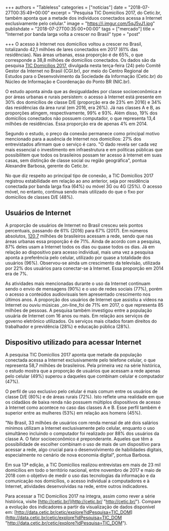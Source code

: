 +++
authors = "Tableless"
categories = ["notícias"]
date = "2018-07-27T00:35:49+00:00"
excerpt = "Pesquisa TIC Domicílios 2017, do Cetic.br, também aponta que a metade dos indivíduos conectados acessa a Internet exclusivamente pelo celular."
image = "https://i.imgur.com/5qJ5vJ1.jpg"
publishdate = "2018-07-27T00:35:00+00:00"
tags = ["mercado"]
title = "Internet por banda larga volta a crescer no Brasil"
type = "post"

+++
O acesso à Internet nos domicílios voltou a crescer no Brasil, totalizando 42,1 milhões de lares conectados em 2017 (61% das residências). Nas áreas urbanas, essa proporção é de 65%, o que corresponde a 38,8 milhões de domicílios conectados. Os dados são da pesquisa [TIC Domicílios 2017](http://www.imcgrupo.com/link.php?code=bDpodHRwJTNBJTJGJTJGY2V0aWMuYnIlMkZwZXNxdWlzYSUyRmRvbWljaWxpb3MlMkZpbmRpY2Fkb3JlczozMjU2NjQ1MDE0OmRpZWdvQHRhYmxlbGVzcy5jb20uYnI6MTMxOWFkNWVhODE0Yjk1MWI3YjE3YTU4NTMxZGJkMzZlOA==), divulgada nesta terça-feira (24) pelo Comitê Gestor da Internet no Brasil (CGI.br), por meio do Centro Regional de Estudos para o Desenvolvimento da Sociedade da Informação (Cetic.br) do Núcleo de Informação e Coordenação do Ponto BR (NIC.br).  
  
O estudo aponta ainda que as desigualdades por classe socioeconômica e por áreas urbanas e rurais persistem: o acesso à Internet está presente em 30% dos domicílios de classe D/E (proporção era de 23% em 2016) e 34% das residências da área rural (em 2016, era 26%). Já nas classes A e B, as proporções atingem, respectivamente, 99% e 93%. Além disso, 19% dos domicílios conectados não possuem computador, o que representa 13,4 milhões de residências. Essa proporção era de apenas 4% em 2014.  
  
Segundo o estudo, o preço da conexão permanece como principal motivo mencionado para a ausência de Internet nos domicílios: 27% dos entrevistados afirmam que o serviço é caro. "O dado revela ser cada vez mais essencial o investimento em infraestrutura e em políticas públicas que possibilitem que todos os brasileiros possam ter acesso à Internet em suas casas, sem distinção de classe social ou região geográfica", pontua Alexandre Barbosa, gerente do Cetic.br.  
  
No que diz respeito ao principal tipo de conexão, a TIC Domicílios 2017 registrou estabilidade em relação ao ano anterior, seja por residência conectada por banda larga fixa (64%) ou móvel 3G ou 4G (25%). O acesso móvel, no entanto, continua sendo mais utilizado do que o fixo por domicílios de classes D/E (48%).

## Usuários de Internet

A proporção de usuários de Internet no Brasil cresceu seis pontos percentuais, passando de 61% (2016) para 67% (2017). Em números absolutos, [120,7](https://maps.google.com/?q=120,7&entry=gmail&source=g) milhões de brasileiros acessam a rede, sendo que nas áreas urbanas essa proporção é de 71%. Ainda de acordo com a pesquisa, 87% deles usam a Internet todos os dias ou quase todos os dias. Já em relação ao dispositivo para acesso individual, mais uma vez a pesquisa aponta a preferência pelo celular, utilizado por quase a totalidade dos usuários (96%). Observou-se ainda um crescimento da televisão, utilizada por 22% dos usuários para conectar-se à Internet. Essa proporção em 2014 era de 7%.  
  
As atividades mais mencionadas durante o uso da Internet continuam sendo o envio de mensagens (90%) e o uso de redes sociais (77%), porém o acesso a conteúdos audiovisuais tem apresentado crescimento nos últimos anos. A proporção dos usuários de Internet que assistiu a vídeos na Internet ou ouviu músicas _on-line_foi de 71% em 2017, o que representa 85 milhões de pessoas. A pesquisa também investigou entre a população usuária de Internet com 16 anos ou mais. Em relação aos serviços de governo eletrônico utilizados. Os serviços mais citados foram direitos do trabalhador e previdência (28%) e educação pública (28%).

## **Dispositivo utilizado para acessar Internet**

A pesquisa TIC Domicílios 2017 aponta que metade da população conectada acessa a Internet exclusivamente pelo telefone celular, o que representa 58,7 milhões de brasileiros. Pela primeira vez na série histórica, o estudo mostra que a proporção de usuários que acessam a rede apenas pelo celular (49%) superou a daqueles que combinam celular e computador (47%).  
  
O perfil de uso exclusivo pelo celular é mais comum entre os usuários de classe D/E (80%) e de áreas rurais (72%). Isto reflete uma realidade em que os cidadãos de baixa renda não possuem múltiplos dispositivos de acesso à Internet como acontece no caso das classes A e B. Esse perfil também é superior entre as mulheres (53%) em relação aos homens (45%).  
  
"No Brasil, 33 milhões de usuários com renda mensal de até dois salários mínimos utilizam a Internet exclusivamente pelo celular, enquanto o uso simultâneo incluindo o computador foi realizado por 88% dos usuários da classe A. O fator socioeconômico é preponderante. Aqueles que têm a possibilidade de escolher combinam o uso de mais de um dispositivo para acessar a rede, algo crucial para o desenvolvimento de habilidades digitais, especialmente no cenário de nova economia digital", pontua Barbosa.  
  
Em sua 13ª edição, a TIC Domicílios realizou entrevistas em mais de 23 mil domicílios em todo o território nacional, entre novembro de 2017 e maio de 2018 com o objetivo de medir o uso das tecnologias da informação e da comunicação nos domicílios, o acesso individual a computadores e à Internet, atividades desenvolvidas na rede, entre outros indicadores.  
  
Para acessar a TIC Domicílios 2017 na íntegra, assim como rever a série histórica, visite [http://cetic.br/](http://cetic.br/ "http://cetic.br/"). Compare a evolução dos indicadores a partir da visualização de dados disponível em: [http://data.cetic.br/cetic/explore?idPesquisa=TIC_DOM](http://data.cetic.br/cetic/explore?idPesquisa=TIC_DOM "http://data.cetic.br/cetic/explore?idPesquisa=TIC_DOM").